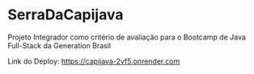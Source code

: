 # SerraDaCapijava
Projeto Integrador como critério de avaliação para o Bootcamp de Java Full-Stack da Generation Brasil

Link do Deploy: https://capijava-2vf5.onrender.com
